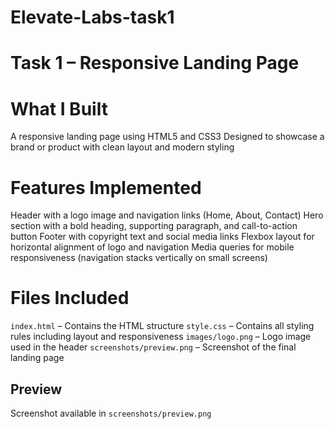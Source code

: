# Elevate-Labs-task1
# Task 1 – Responsive Landing Page

# What I Built
A responsive landing page using HTML5 and CSS3
Designed to showcase a brand or product with clean layout and modern styling

#  Features Implemented
 Header with a logo image and navigation links (Home, About, Contact)
Hero section with a bold heading, supporting paragraph, and call-to-action button
Footer with copyright text and social media links
Flexbox layout for horizontal alignment of logo and navigation
Media queries for mobile responsiveness (navigation stacks vertically on small screens)

# Files Included
 `index.html` – Contains the HTML structure
 `style.css` – Contains all styling rules including layout and responsiveness
 `images/logo.png` – Logo image used in the header
 `screenshots/preview.png` – Screenshot of the final landing page

##  Preview
 Screenshot available in `screenshots/preview.png`
